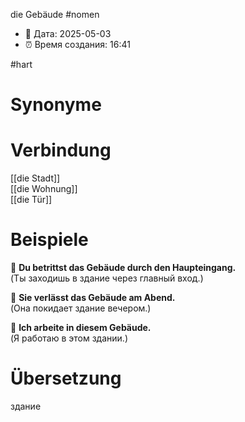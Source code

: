 die Gebäude
#nomen
- 📍 Дата: 2025-05-03
- ⏰ Время создания: 16:41

#hart
# Synonyme

# Verbindung 
[[die Stadt]]  
[[die Wohnung]]  
[[die Tür]]
# Beispiele
🔹 **Du betrittst das Gebäude durch den Haupteingang.**  
(Ты заходишь в здание через главный вход.)

🔹 **Sie verlässt das Gebäude am Abend.**  
(Она покидает здание вечером.)

🔹 **Ich arbeite in diesem Gebäude.**  
(Я работаю в этом здании.)
# Übersetzung
здание